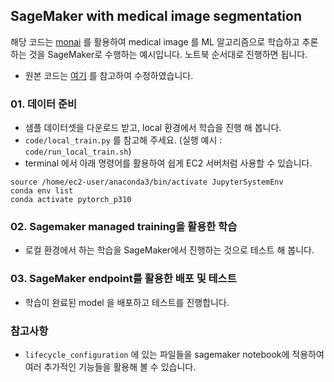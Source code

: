 ## SageMaker with medical image segmentation

해당 코드는 [monai](https://github.com/Project-MONAI/MONAI) 를 활용하여 medical image 를 ML 알고리즘으로 학습하고 추론하는 것을 SageMaker로 수행하는 예시입니다. 노트북 순서대로 진행하면 됩니다.

- 원본 코드는 [여기](https://github.com/aws-samples/amazon-sagemaker-medical-imaging-with-monai/blob/main/Segmentation/MONAI_BYOS_spleen_segmentation_3D_Demo.ipynb) 를 참고하여 수정하였습니다.


### 01. 데이터 준비

- 샘플 데이터셋을 다운로드 받고, local 환경에서 학습을 진행 해 봅니다.
- `code/local_train.py` 를 참고해 주세요. (실행 예시 : `code/run_local_train.sh`)
- terminal 에서 아래 명령어를 활용하여 쉽게 EC2 서버처럼 사용할 수 있습니다.

```
source /home/ec2-user/anaconda3/bin/activate JupyterSystemEnv
conda env list
conda activate pytorch_p310
```

### 02. Sagemaker managed training을 활용한 학습

- 로컬 환경에서 하는 학습을 SageMaker에서 진행하는 것으로 테스트 해 봅니다.


### 03. SageMaker endpoint를 활용한 배포 및 테스트

- 학습이 완료된 model 을 배포하고 테스트를 진행합니다.

### 참고사항

- `lifecycle_configuration` 에 있는 파일들을 sagemaker notebook에 적용하여 여러 추가적인 기능들을 활용해 볼 수 있습니다.

